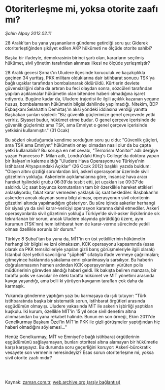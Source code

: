 # Otoriterleşme mi, yoksa otorite zaafı mı?

*Şahin Alpay 2012.02.11*

<td class="columnist-detail">
<p>28 Aralık'tan bu yana yaşananların gündeme getirdiği soru şu: Giderek otoriterleştiğinden şikâyet edilen AKP hükümeti ne ölçüde otorite sahibi?</p>
<p>
<div id="haberMetinDiv">
<p>Başka bir ifadeyle, demokrasinin birinci şartı olan, kararların seçilmiş hükümet, sivil yönetim tarafından alınması ilkesi ne ölçüde yerleşmiştir?
<p>28 Aralık gecesi Şırnak'ın Uludere ilçesinde koruculuk ve kaçakçılıkla geçinen 34 yurttaş, PKK militanı olduklarına dair istihbarat sonucu TSK'ya bağlı uçaklar tarafından bombalanarak öldürüldü. Kürtlerin devlete güvensizliğini daha da artıran bu feci olaydan sonra, sözcüleri tarafından yapılan açıklamalar hükümetin olan bitenden haberi olmadığına işaret ediyordu. Bugüne kadar da, Uludere trajedisi ile ilgili açıklık kazanan yegane husus, bombalamanın hükümetin bilgisi dahilinde yapılmadığı. Nitekim, BDP Eşbaşkanı Selahattin Demirtaş'ın aksi yöndeki iddiasına verdiği yanıtta Başbakan şunları söyledi: "Biz güvenlik güçlerimize genel çerçevede yetki veririz. Siyaset budur, hükümet etme budur. O genel çerçeve içerisinde de güvenlik güçlerimiz ama TSK, ama Emniyet o genel çerçeve içerisinde yetkisini kullanmıştır." (31 Ocak)
<p>Bu sözleri okuduğumda kendime sorduğum soru şu oldu: "Güvenlik güçleri, ama TSK ama Emniyet" hükümetin onayı olmadan nasıl olur da bu çapta yetki kullanabilir? Bu soruya en net cevabı, "Terrorism Monitor" adlı dergiye yazan Francesco F. Milan adlı, Londra'daki King's College'da doktora yapan bir İtalyan'ın kaleme aldığı "Uludere Hava Operasyonu ve Türkiye'nin İstihbarat Altyapısındaki Açıklar" (26 Ocak 2012) başlıklı yazıda buldum: "Olayın altını çizdiği sorunlardan biri, askerî operasyonlar üzerinde sivil gözetimin yokluğu. Askerlerin açıklamalarına göre, insansız hava aracı hareket halindeki grubu 06:39'da tesbit etti, jet uçakları ise 09:37'de saldırdı. Üç saat boyunca komutanların tam bir özerklikle hareket ettikleri anlaşılıyordu, fakat karar vermeden yaklaşık üç saat beklediler. Başbakan'ın askerden ancak olaydan sonra bilgi alması, operasyonun sivil otoritenin gözetimi altında yapılmadığını gösteriyor. Bu süre içinde askerler herhangi bir siyasi ya da sivil karar-vericiyi operasyon kararına dahil etmediler. Askerî operasyonlarda sivil gözetimin yokluğu Türkiye'de sivil-asker ilişkilerinde sık tekrarlanan bir sorun, ancak Uludere olayında görüldüğü üzere, aynı kurumun (TSK'nın) hem istihbarat hem de karar-verme sürecinde yetkili olması özellikle sorunlu bir durum."
<p>Türkiye 8 Şubat'tan bu yana da, MİT'in en üst yetkililerinin hükümetin herhangi bir bilgisi ve izni olmaksızın, KCK operasyonu kapsamında (esas olarak da PKK temsilcileriyle yapılan gizli barış görüşmeleriyle ilgili olarak) İstanbul özel yetkili savcılığına "şüpheli" sıfatıyla ifade vermeye çağrılmaları; gitmeyince haklarında yakalama emri çıkarılmasıyla sarsılıyor. Bu haberin doğrulanmasının hemen ardından KCK operasyonlarını yürüten polis müdürlerinin görevden alındığı haberi geldi. İlk bakışta beliren manzara, bir tarafta polis ve savcılar ile öteki tarafta hükümet ve MİT yönetimi arasında kavga yaşandığı, ama belli ki yürüyen kavganın tarafları çok daha da karmaşık.
<p>Yukarıda gönderme yaptığım yazı bu karmaşaya da ışık tutuyor: "Türk istihbaratında başka bir sistematik sorun, istihbarat örgütleri arasında eşgüdümün olmayışı. Uludere vakasında MİT ile askerin işbirliği yaptıkları kuşkulu. İki kurum, özellikle MİT'in 15 yıl önce sivil denetim altına alınmasından bu yana rekabet halinde. Bunun en son örneği, Ekim 2011'de Genelkurmay Başkanı Özel'in MİT'in PKK ile gizli görüşmeler yaptığından hiç haberi olmadığını söylemesi..."
<p>Henüz Genelkurmay, MİT ve Emniyet'e bağlı istihbarat örgütlerinin eşgüdümünü sağlayamayan, bunları otoritesi altına alamayan bir hükümetle karşı karşıyayız. Bu durumda soru geçerliğini koruyor: Askerî-bürokratik vesayete son vermenin neresindeyiz? Esas sorun otoriterleşme mi, yoksa sivil otorite zaafı mıdır? </p></p></p></p></p></p></div>
</p>


<p><br>
		 </br></p></td>

Kaynak: [zaman.com.tr](http://zaman.com.tr/yazar.do?yazino=1243530), [web.archive.org (arşiv bağlantısı)](http://web.archive.org/web/20120214222418/http://www.zaman.com.tr:80/yazar.do?yazino=1243530)
